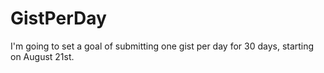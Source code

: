 GistPerDay
============

I'm going to set a goal of submitting one gist per day for 30 days, starting on August 21st.
